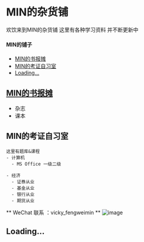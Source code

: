 # MIN的杂货铺
欢饮来到MIN的杂货铺
这里有各种学习资料
并不断更新中

#### MIN的铺子
- [MIN的书报摊](#MIN的书报摊)
- [MIN的考证自习室](#MIN的考证自习室)
- [Loading...](#Loading...)



## [MIN的书报摊](https://github.com/FUFUy/MIN-s-stand/blob/master/README.md)
- 杂志
- 课本

## MIN的考证自习室
```
这里有题库&课程
- 计算机
  - MS Office 一级二级
 
- 经济
  - 证券从业
  - 基金从业
  - 银行从业
  - 期货从业
```
** WeChat 联系 ：vicky_fengweimin **
![image](https://github.com/Min-minn/MIN-s/blob/master/Wechat.jpg)

## Loading...
